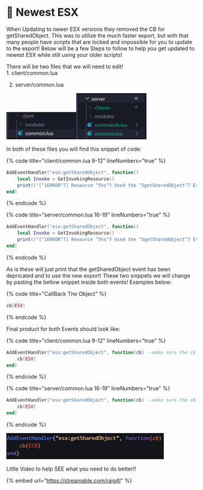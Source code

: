 # 🎯 Newest ESX

When Updating to newer ESX versions they removed the CB for getSharedObject. This was to utilize the much faster export, but with that many people have scripts that are locked and impossible for you to update to the export! Below will be a few Steps to follow to help you get updated to newest ESX while still using your older scripts!      &#x20;

There will be two files that we will need to edit!\
&#x20; 1\. client/common.lua

2. server/common.lua                                                                                                                                                  &#x20;

![](../.gitbook/assets/image.png)![](<../.gitbook/assets/image (1).png>)

In both of these files you will find this snippet of code:

{% code title="client/common.lua 9-12" lineNumbers="true" %}
```lua
AddEventHandler("esx:getSharedObject", function()
	local Invoke = GetInvokingResource()
	print(("[^1ERROR^7] Resource ^5%s^7 Used the ^5getSharedObject^7 Event, this event ^1no longer exists!^7 Visit https://documentation.esx-framework.org/tutorials/tutorials-esx/sharedevent for how to fix!"):format(Invoke))
end)
```
{% endcode %}

{% code title="server/common.lua 16-19" lineNumbers="true" %}
```lua
AddEventHandler("esx:getSharedObject", function()
	local Invoke = GetInvokingResource()
	print(("[^1ERROR^7] Resource ^5%s^7 Used the ^5getSharedObject^7 Event, this event ^1no longer exists!^7 Visit https://documentation.esx-framework.org/tutorials/tutorials-esx/sharedevent for how to fix!"):format(Invoke))
end)
```
{% endcode %}

As is these will just print that the getSharedObject event has been depricated and to use the new export! These two snippets we will change by pasting the bellow snippet inside both events! Examples below:

{% code title="CallBack The Object" %}
```lua
cb(ESX)
```
{% endcode %}

Final product for both Events should look like:

{% code title="client/common.lua 9-12" lineNumbers="true" %}
```lua
AddEventHandler("esx:getSharedObject", function(cb) --make sure the cb is there!
    cb(ESX)
end)
```
{% endcode %}

{% code title="server/common.lua 16-19" lineNumbers="true" %}
```lua
AddEventHandler("esx:getSharedObject", function(cb) --make sure the cb is there!
    cb(ESX)
end)
```
{% endcode %}

![](<../.gitbook/assets/image (2).png>)

Little Video to help SEE what you need to do better!!

{% embed url="https://streamable.com/raig4l" %}
